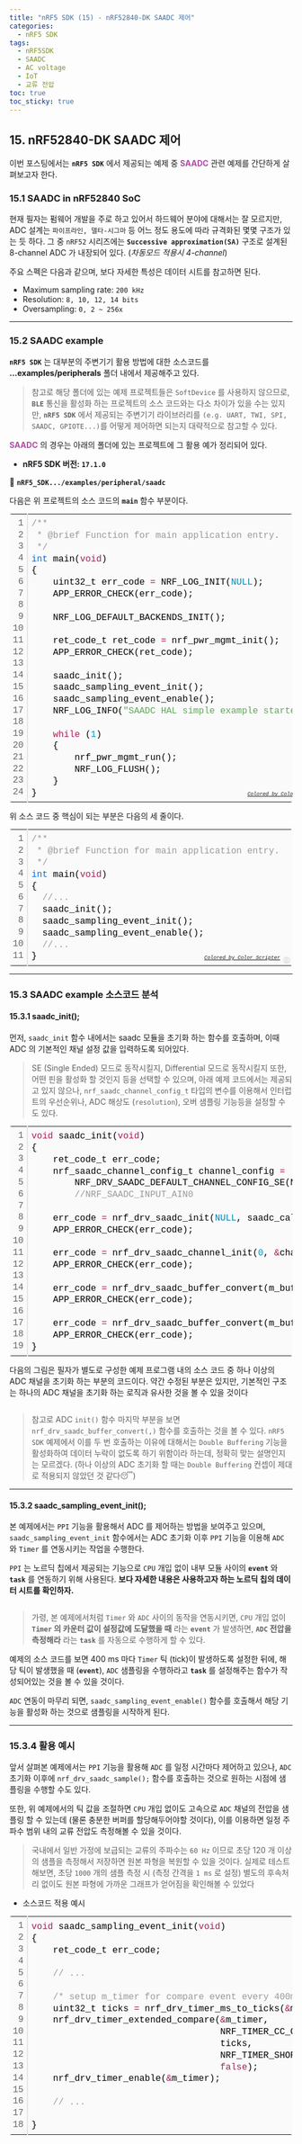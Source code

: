 ```yaml
---
title: "nRF5 SDK (15) - nRF52840-DK SAADC 제어"
categories:
  - nRF5 SDK
tags:
  - nRF5SDK
  - SAADC  
  - AC voltage
  - IoT
  - 교류 전압
toc: true
toc_sticky: true
---
```


## 15. nRF52840-DK SAADC 제어

이번 포스팅에서는 **`nRF5 SDK`** 에서 제공되는 예제 중 <span style="color:#AA50A0"><b>SAADC</b></span> 관련 예제를 간단하게 살펴보고자 한다.

### 15.1 SAADC in nRF52840 SoC

현재 필자는 펌웨어 개발을 주로 하고 있어서 하드웨어 분야에 대해서는 잘 모르지만, ADC 설계는 `파이프라인, 델타-시그마` 등 어느 정도 용도에 따라 규격화된 몇몇 구조가 있는 듯 하다. 그 중 `nRF52` 시리즈에는 **`Successive approximation(SA)`** 구조로 설계된 8-channel ADC 가 내장되어 있다. (*차동모드 적용시 4-channel*)

주요 스펙은 다음과 같으며, 보다 자세한 특성은 데이터 시트를 참고하면 된다.

* Maximum sampling rate: `200 kHz`
* Resolution: `8, 10, 12, 14 bits`
* Oversampling: `0, 2 ~ 256x`

---

### 15.2 SAADC example

**`nRF5 SDK`** 는 대부분의 주변기기 활용 방법에 대한 소스코드를 **...examples/peripherals** 폴더 내에서 제공해주고 있다.

>참고로 해당 폴더에 있는 예제 프로젝트들은 `SoftDevice` 를 사용하지 않으므로, **`BLE`** 통신을 활성화 하는 프로젝트의 소스 코드와는 다소 차이가 있을 수는 있지만, **`nRF5 SDK`** 에서 제공되는 주변기기 라이브러리를 `(e.g. UART, TWI, SPI, SAADC, GPIOTE...)`를 어떻게 제어하면 되는지 대략적으로 참고할 수 있다.

<span style="color:#AA50A0"><b>SAADC</b></span> 의 경우는 아래의 폴더에 있는 프로젝트에 그 활용 예가 정리되어 있다.

* **nRF5 SDK 버전: `17.1.0`**

📁 **`nRF5_SDK.../examples/peripheral/saadc`** 

다음은 위 프로젝트의 소스 코드의 **`main`** 함수 부분이다.

<div class="colorscripter-code" style="color:#010101;font-family:Consolas, 'Liberation Mono', Menlo, Courier, monospace !important; position:relative !important;overflow:auto"><table class="colorscripter-code-table" style="margin:0;padding:0;border:none;background-color:#fafafa;border-radius:4px;" cellspacing="0" cellpadding="0"><tr><td style="padding:6px;border-right:2px solid #e5e5e5"><div style="margin:0;padding:0;word-break:normal;text-align:right;color:#666;font-family:Consolas, 'Liberation Mono', Menlo, Courier, monospace !important;line-height:130%"><div style="line-height:130%">1</div><div style="line-height:130%">2</div><div style="line-height:130%">3</div><div style="line-height:130%">4</div><div style="line-height:130%">5</div><div style="line-height:130%">6</div><div style="line-height:130%">7</div><div style="line-height:130%">8</div><div style="line-height:130%">9</div><div style="line-height:130%">10</div><div style="line-height:130%">11</div><div style="line-height:130%">12</div><div style="line-height:130%">13</div><div style="line-height:130%">14</div><div style="line-height:130%">15</div><div style="line-height:130%">16</div><div style="line-height:130%">17</div><div style="line-height:130%">18</div><div style="line-height:130%">19</div><div style="line-height:130%">20</div><div style="line-height:130%">21</div><div style="line-height:130%">22</div><div style="line-height:130%">23</div><div style="line-height:130%">24</div></div></td><td style="padding:6px 0;text-align:left"><div style="margin:0;padding:0;color:#010101;font-family:Consolas, 'Liberation Mono', Menlo, Courier, monospace !important;line-height:130%"><div style="padding:0 6px; white-space:pre; line-height:130%"><span style="color:#999999">/**</span></div><div style="padding:0 6px; white-space:pre; line-height:130%"><span style="color:#999999">&nbsp;*&nbsp;@brief&nbsp;Function&nbsp;for&nbsp;main&nbsp;application&nbsp;entry.</span></div><div style="padding:0 6px; white-space:pre; line-height:130%"><span style="color:#999999">&nbsp;*/</span></div><div style="padding:0 6px; white-space:pre; line-height:130%"><span style="color:#066de2">int</span>&nbsp;main(<span style="color:#a71d5d">void</span>)</div><div style="padding:0 6px; white-space:pre; line-height:130%">{</div><div style="padding:0 6px; white-space:pre; line-height:130%">&nbsp;&nbsp;&nbsp;&nbsp;uint32_t&nbsp;err_code&nbsp;<span style="color:#ff3399"></span><span style="color:#a71d5d">=</span>&nbsp;NRF_LOG_INIT(<span style="color:#0086b3">NULL</span>);</div><div style="padding:0 6px; white-space:pre; line-height:130%">&nbsp;&nbsp;&nbsp;&nbsp;APP_ERROR_CHECK(err_code);</div><div style="padding:0 6px; white-space:pre; line-height:130%">&nbsp;</div><div style="padding:0 6px; white-space:pre; line-height:130%">&nbsp;&nbsp;&nbsp;&nbsp;NRF_LOG_DEFAULT_BACKENDS_INIT();</div><div style="padding:0 6px; white-space:pre; line-height:130%">&nbsp;</div><div style="padding:0 6px; white-space:pre; line-height:130%">&nbsp;&nbsp;&nbsp;&nbsp;ret_code_t&nbsp;ret_code&nbsp;<span style="color:#ff3399"></span><span style="color:#a71d5d">=</span>&nbsp;nrf_pwr_mgmt_init();</div><div style="padding:0 6px; white-space:pre; line-height:130%">&nbsp;&nbsp;&nbsp;&nbsp;APP_ERROR_CHECK(ret_code);</div><div style="padding:0 6px; white-space:pre; line-height:130%">&nbsp;</div><div style="padding:0 6px; white-space:pre; line-height:130%">&nbsp;&nbsp;&nbsp;&nbsp;saadc_init();</div><div style="padding:0 6px; white-space:pre; line-height:130%">&nbsp;&nbsp;&nbsp;&nbsp;saadc_sampling_event_init();</div><div style="padding:0 6px; white-space:pre; line-height:130%">&nbsp;&nbsp;&nbsp;&nbsp;saadc_sampling_event_enable();</div><div style="padding:0 6px; white-space:pre; line-height:130%">&nbsp;&nbsp;&nbsp;&nbsp;NRF_LOG_INFO(<span style="color:#63a35c">"SAADC&nbsp;HAL&nbsp;simple&nbsp;example&nbsp;started."</span>);</div><div style="padding:0 6px; white-space:pre; line-height:130%">&nbsp;</div><div style="padding:0 6px; white-space:pre; line-height:130%">&nbsp;&nbsp;&nbsp;&nbsp;<span style="color:#a71d5d">while</span>&nbsp;(<span style="color:#0099cc">1</span>)</div><div style="padding:0 6px; white-space:pre; line-height:130%">&nbsp;&nbsp;&nbsp;&nbsp;{</div><div style="padding:0 6px; white-space:pre; line-height:130%">&nbsp;&nbsp;&nbsp;&nbsp;&nbsp;&nbsp;&nbsp;&nbsp;nrf_pwr_mgmt_run();</div><div style="padding:0 6px; white-space:pre; line-height:130%">&nbsp;&nbsp;&nbsp;&nbsp;&nbsp;&nbsp;&nbsp;&nbsp;NRF_LOG_FLUSH();</div><div style="padding:0 6px; white-space:pre; line-height:130%">&nbsp;&nbsp;&nbsp;&nbsp;}</div><div style="padding:0 6px; white-space:pre; line-height:130%">}</div></div><div style="text-align:right;margin-top:-13px;margin-right:5px;font-size:9px;font-style:italic"><a href="http://colorscripter.com/info#e" target="_blank" style="color:#e5e5e5text-decoration:none">Colored by Color Scripter</a></div></td><td style="vertical-align:bottom;padding:0 2px 4px 0"><a href="http://colorscripter.com/info#e" target="_blank" style="text-decoration:none;color:white"><span style="font-size:9px;word-break:normal;background-color:#e5e5e5;color:white;border-radius:10px;padding:1px">cs</span></a></td></tr></table></div>

<a></a>

위 소스 코드 중 핵심이 되는 부분은 다음의 세 줄이다.

<div class="colorscripter-code" style="color:#010101;font-family:Consolas, 'Liberation Mono', Menlo, Courier, monospace !important; position:relative !important;overflow:auto"><table class="colorscripter-code-table" style="margin:0;padding:0;border:none;background-color:#fafafa;border-radius:4px;" cellspacing="0" cellpadding="0"><tr><td style="padding:6px;border-right:2px solid #e5e5e5"><div style="margin:0;padding:0;word-break:normal;text-align:right;color:#666;font-family:Consolas, 'Liberation Mono', Menlo, Courier, monospace !important;line-height:130%"><div style="line-height:130%">1</div><div style="line-height:130%">2</div><div style="line-height:130%">3</div><div style="line-height:130%">4</div><div style="line-height:130%">5</div><div style="line-height:130%">6</div><div style="line-height:130%">7</div><div style="line-height:130%">8</div><div style="line-height:130%">9</div><div style="line-height:130%">10</div><div style="line-height:130%">11</div></div></td><td style="padding:6px 0;text-align:left"><div style="margin:0;padding:0;color:#010101;font-family:Consolas, 'Liberation Mono', Menlo, Courier, monospace !important;line-height:130%"><div style="padding:0 6px; white-space:pre; line-height:130%"><span style="color:#999999">/**</span></div><div style="padding:0 6px; white-space:pre; line-height:130%"><span style="color:#999999">&nbsp;*&nbsp;@brief&nbsp;Function&nbsp;for&nbsp;main&nbsp;application&nbsp;entry.</span></div><div style="padding:0 6px; white-space:pre; line-height:130%"><span style="color:#999999">&nbsp;*/</span></div><div style="padding:0 6px; white-space:pre; line-height:130%"><span style="color:#066de2">int</span>&nbsp;main(<span style="color:#a71d5d">void</span>)</div><div style="padding:0 6px; white-space:pre; line-height:130%">{</div><div style="padding:0 6px; white-space:pre; line-height:130%">&nbsp;&nbsp;<span style="color:#999999">//...</span></div><div style="padding:0 6px; white-space:pre; line-height:130%">&nbsp;&nbsp;saadc_init();</div><div style="padding:0 6px; white-space:pre; line-height:130%">&nbsp;&nbsp;saadc_sampling_event_init();</div><div style="padding:0 6px; white-space:pre; line-height:130%">&nbsp;&nbsp;saadc_sampling_event_enable();</div><div style="padding:0 6px; white-space:pre; line-height:130%">&nbsp;&nbsp;<span style="color:#999999">//...</span></div><div style="padding:0 6px; white-space:pre; line-height:130%">}</div></div><div style="text-align:right;margin-top:-13px;margin-right:5px;font-size:9px;font-style:italic"><a href="http://colorscripter.com/info#e" target="_blank" style="color:#e5e5e5text-decoration:none">Colored by Color Scripter</a></div></td><td style="vertical-align:bottom;padding:0 2px 4px 0"><a href="http://colorscripter.com/info#e" target="_blank" style="text-decoration:none;color:white"><span style="font-size:9px;word-break:normal;background-color:#e5e5e5;color:white;border-radius:10px;padding:1px">cs</span></a></td></tr></table></div>

<a></a>

---

### 15.3 SAADC example 소스코드 분석

#### 15.3.1 saadc_init();

먼저, `saadc_init` 함수 내에서는 saadc 모듈을 초기화 하는 함수를 호출하며, 이때 ADC 의 기본적인 채널 설정 값을 입력하도록 되어있다.

>SE (Single Ended) 모드로 동작시킬지, Differential 모드로 동작시킬지 또한, 어떤 핀을 활성화 할 것인지 등을 선택할 수 있으며, 아래 예제 코드에서는 제공되고 있지 않으나, `nrf_saadc_channel_config_t` 타입의 변수를 이용해서 인터럽트의 우선순위나, ADC 해상도 (`resolution`), 오버 샘플링 기능등을 설정할 수도 있다.

<div class="colorscripter-code" style="color:#010101;font-family:Consolas, 'Liberation Mono', Menlo, Courier, monospace !important; position:relative !important;overflow:auto"><table class="colorscripter-code-table" style="margin:0;padding:0;border:none;background-color:#fafafa;border-radius:4px;" cellspacing="0" cellpadding="0"><tr><td style="padding:6px;border-right:2px solid #e5e5e5"><div style="margin:0;padding:0;word-break:normal;text-align:right;color:#666;font-family:Consolas, 'Liberation Mono', Menlo, Courier, monospace !important;line-height:130%"><div style="line-height:130%">1</div><div style="line-height:130%">2</div><div style="line-height:130%">3</div><div style="line-height:130%">4</div><div style="line-height:130%">5</div><div style="line-height:130%">6</div><div style="line-height:130%">7</div><div style="line-height:130%">8</div><div style="line-height:130%">9</div><div style="line-height:130%">10</div><div style="line-height:130%">11</div><div style="line-height:130%">12</div><div style="line-height:130%">13</div><div style="line-height:130%">14</div><div style="line-height:130%">15</div><div style="line-height:130%">16</div><div style="line-height:130%">17</div><div style="line-height:130%">18</div><div style="line-height:130%">19</div></div></td><td style="padding:6px 0;text-align:left"><div style="margin:0;padding:0;color:#010101;font-family:Consolas, 'Liberation Mono', Menlo, Courier, monospace !important;line-height:130%"><div style="padding:0 6px; white-space:pre; line-height:130%"><span style="color:#a71d5d">void</span>&nbsp;saadc_init(<span style="color:#a71d5d">void</span>)</div><div style="padding:0 6px; white-space:pre; line-height:130%">{</div><div style="padding:0 6px; white-space:pre; line-height:130%">&nbsp;&nbsp;&nbsp;&nbsp;ret_code_t&nbsp;err_code;</div><div style="padding:0 6px; white-space:pre; line-height:130%">&nbsp;&nbsp;&nbsp;&nbsp;nrf_saadc_channel_config_t&nbsp;channel_config&nbsp;<span style="color:#ff3399"></span><span style="color:#a71d5d">=</span></div><div style="padding:0 6px; white-space:pre; line-height:130%">&nbsp;&nbsp;&nbsp;&nbsp;&nbsp;&nbsp;&nbsp;&nbsp;NRF_DRV_SAADC_DEFAULT_CHANNEL_CONFIG_SE(NRF_SAADC_INPUT_AIN0);</div><div style="padding:0 6px; white-space:pre; line-height:130%">&nbsp;&nbsp;&nbsp;&nbsp;&nbsp;&nbsp;&nbsp;&nbsp;<span style="color:#999999">//NRF_SAADC_INPUT_AIN0</span></div><div style="padding:0 6px; white-space:pre; line-height:130%">&nbsp;</div><div style="padding:0 6px; white-space:pre; line-height:130%">&nbsp;&nbsp;&nbsp;&nbsp;err_code&nbsp;<span style="color:#ff3399"></span><span style="color:#a71d5d">=</span>&nbsp;nrf_drv_saadc_init(<span style="color:#0086b3">NULL</span>,&nbsp;saadc_callback);</div><div style="padding:0 6px; white-space:pre; line-height:130%">&nbsp;&nbsp;&nbsp;&nbsp;APP_ERROR_CHECK(err_code);</div><div style="padding:0 6px; white-space:pre; line-height:130%">&nbsp;</div><div style="padding:0 6px; white-space:pre; line-height:130%">&nbsp;&nbsp;&nbsp;&nbsp;err_code&nbsp;<span style="color:#ff3399"></span><span style="color:#a71d5d">=</span>&nbsp;nrf_drv_saadc_channel_init(<span style="color:#0099cc">0</span>,&nbsp;<span style="color:#ff3399"></span><span style="color:#a71d5d">&amp;</span>channel_config);</div><div style="padding:0 6px; white-space:pre; line-height:130%">&nbsp;&nbsp;&nbsp;&nbsp;APP_ERROR_CHECK(err_code);</div><div style="padding:0 6px; white-space:pre; line-height:130%">&nbsp;</div><div style="padding:0 6px; white-space:pre; line-height:130%">&nbsp;&nbsp;&nbsp;&nbsp;err_code&nbsp;<span style="color:#ff3399"></span><span style="color:#a71d5d">=</span>&nbsp;nrf_drv_saadc_buffer_convert(m_buffer_pool[<span style="color:#0099cc">0</span>],&nbsp;SAMPLES_IN_BUFFER);</div><div style="padding:0 6px; white-space:pre; line-height:130%">&nbsp;&nbsp;&nbsp;&nbsp;APP_ERROR_CHECK(err_code);</div><div style="padding:0 6px; white-space:pre; line-height:130%">&nbsp;</div><div style="padding:0 6px; white-space:pre; line-height:130%">&nbsp;&nbsp;&nbsp;&nbsp;err_code&nbsp;<span style="color:#ff3399"></span><span style="color:#a71d5d">=</span>&nbsp;nrf_drv_saadc_buffer_convert(m_buffer_pool[<span style="color:#0099cc">1</span>],&nbsp;SAMPLES_IN_BUFFER);</div><div style="padding:0 6px; white-space:pre; line-height:130%">&nbsp;&nbsp;&nbsp;&nbsp;APP_ERROR_CHECK(err_code);</div><div style="padding:0 6px; white-space:pre; line-height:130%">}</div></div><div style="text-align:right;margin-top:-13px;margin-right:5px;font-size:9px;font-style:italic"><a href="http://colorscripter.com/info#e" target="_blank" style="color:#e5e5e5text-decoration:none">Colored by Color Scripter</a></div></td><td style="vertical-align:bottom;padding:0 2px 4px 0"><a href="http://colorscripter.com/info#e" target="_blank" style="text-decoration:none;color:white"><span style="font-size:9px;word-break:normal;background-color:#e5e5e5;color:white;border-radius:10px;padding:1px">cs</span></a></td></tr></table></div>

<a></a>

다음의 그림은 필자가 별도로 구성한 예제 프로그램 내의 소스 코드 중 하나 이상의 ADC 채널을 초기화 하는 부분의 코드이다. 약간 수정된 부분은 있지만, 기본적인 구조는 하나의 ADC 채널을 초기화 하는 로직과 유사한 것을 볼 수 있을 것이다

<figure style="width: 100%" class="align-center">
  <img src="{{ site.url }}{{ site.baseurl }}/assets/images/sdk-adc-fig1.png" alt="">
</figure>

>참고로 ADC `init()` 함수 마지막 부분을 보면 `nrf_drv_saadc_buffer_convert(,)` 함수를 호출하는 것을 볼 수 있다. `nRF5 SDK` 예제에서 이를 두 번 호출하는 이유에 대해서는 `Double Buffering` 기능을 활성화하여 데이터 누락이 없도록 하기 위함이라 하는데, 정확히 맞는 설명인지는 모르겠다. (하나 이상의 ADC 초기화 할 때는 `Double Buffering` 컨셉이 제대로 적용되지 않았던 것 같다😴)

---

#### 15.3.2 saadc_sampling_event_init();

본 예제에서는 `PPI` 기능을 활용해서 ADC 를 제어하는 방법을 보여주고 있으며, `saadc_sampling_event_init` 함수에서는 ADC 초기화 이후 `PPI` 기능을 이용해 `ADC` 와 `Timer` 를 연동시키는 작업을 수행한다.

`PPI` 는 노르딕 칩에서 제공되는 기능으로 `CPU` 개입 없이 내부 모듈 사이의 **`event`** 와 **`task`** 를 연동하기 위해 사용된다. **보다 자세한 내용은 사용하고자 하는 노르딕 칩의 데이터 시트를 확인하자.**

<figure style="width: 100%" class="align-center">
  <img src="{{ site.url }}{{ site.baseurl }}/assets/images/sdk-adc-fig2.png" alt="">
</figure>

>가령, 본 예제에서처럼 `Timer` 와 `ADC` 사이의 동작을 연동시키면, `CPU` 개입 없이  **`Timer` 의 카운터 값이 설정값에 도달했을 때** 라는 **`event`** 가 발생하면, **`ADC` 전압을 측정해라** 라는  **`task`** 를 자동으로 수행하게 할 수 있다.

예제의 소스 코드를 보면 400 ms 마다 `Timer` 틱 (tick)이 발생하도록 설정한 뒤에, 해당 틱이 발생했을 때 (**`event`**), `ADC` 샘플링을 수행하라고 **`task`** 를 설정해주는 함수가 작성되어있는 것을 볼 수 있을 것이다.

`ADC` 연동이 마무리 되면, `saadc_sampling_event_enable()` 함수를 호출해서 해당 기능을 활성화 하는 것으로 샘플링을 시작하게 된다.

---

### 15.3.4 활용 예시

앞서 살펴본 예제에서는 `PPI` 기능을 활용해 `ADC` 를 일정 시간마다 제어하고 있으나, `ADC` 초기화 이후에 `nrf_drv_saadc_sample();` 함수를 호출하는 것으로 원하는 시점에 샘플링을 수행할 수도 있다.

또한, 위 예제에서의 틱 값을 조절하면 `CPU` 개입 없이도 고속으로 `ADC` 채널의 전압을 샘플링 할 수 있는데 (물론 충분한 버퍼를 할당해두어야할 것이다), 이를 이용하면 일정 주파수 범위 내의 교류 전압도 측정해볼 수 있을 것이다.

>국내에서 일반 가정에 보급되는 교류의 주파수는 `60 Hz` 이므로 초당 120 개 이상의 샘플을 측정해서 저장하면 원본 파형을 복원할 수 있을 것이다. 실제로 테스트 해보면, 초당 `1000` 개의 샘플 측정 시 (측정 간격을 `1 ms` 로 설정) 별도의 후속처리 없이도 원본 파형에 가까운 그래프가 얻어짐을 확인해볼 수 있었다

* 소스코드 적용 예시

<div class="colorscripter-code" style="color:#010101;font-family:Consolas, 'Liberation Mono', Menlo, Courier, monospace !important; position:relative !important;overflow:auto"><table class="colorscripter-code-table" style="margin:0;padding:0;border:none;background-color:#fafafa;border-radius:4px;" cellspacing="0" cellpadding="0"><tr><td style="padding:6px;border-right:2px solid #e5e5e5"><div style="margin:0;padding:0;word-break:normal;text-align:right;color:#666;font-family:Consolas, 'Liberation Mono', Menlo, Courier, monospace !important;line-height:130%"><div style="line-height:130%">1</div><div style="line-height:130%">2</div><div style="line-height:130%">3</div><div style="line-height:130%">4</div><div style="line-height:130%">5</div><div style="line-height:130%">6</div><div style="line-height:130%">7</div><div style="line-height:130%">8</div><div style="line-height:130%">9</div><div style="line-height:130%">10</div><div style="line-height:130%">11</div><div style="line-height:130%">12</div><div style="line-height:130%">13</div><div style="line-height:130%">14</div><div style="line-height:130%">15</div><div style="line-height:130%">16</div><div style="line-height:130%">17</div><div style="line-height:130%">18</div></div></td><td style="padding:6px 0;text-align:left"><div style="margin:0;padding:0;color:#010101;font-family:Consolas, 'Liberation Mono', Menlo, Courier, monospace !important;line-height:130%"><div style="padding:0 6px; white-space:pre; line-height:130%"><span style="color:#a71d5d">void</span>&nbsp;saadc_sampling_event_init(<span style="color:#a71d5d">void</span>)</div><div style="padding:0 6px; white-space:pre; line-height:130%">{</div><div style="padding:0 6px; white-space:pre; line-height:130%">&nbsp;&nbsp;&nbsp;&nbsp;ret_code_t&nbsp;err_code;</div><div style="padding:0 6px; white-space:pre; line-height:130%">&nbsp;</div><div style="padding:0 6px; white-space:pre; line-height:130%">&nbsp;&nbsp;&nbsp;&nbsp;<span style="color:#999999">//&nbsp;...</span></div><div style="padding:0 6px; white-space:pre; line-height:130%">&nbsp;</div><div style="padding:0 6px; white-space:pre; line-height:130%">&nbsp;&nbsp;&nbsp;&nbsp;<span style="color:#999999">/*&nbsp;setup&nbsp;m_timer&nbsp;for&nbsp;compare&nbsp;event&nbsp;every&nbsp;400ms&nbsp;*/</span></div><div style="padding:0 6px; white-space:pre; line-height:130%">&nbsp;&nbsp;&nbsp;&nbsp;uint32_t&nbsp;ticks&nbsp;<span style="color:#ff3399"></span><span style="color:#a71d5d">=</span>&nbsp;nrf_drv_timer_ms_to_ticks(<span style="color:#ff3399"></span><span style="color:#a71d5d">&amp;</span>m_timer,&nbsp;<span style="color:#0099cc">1</span>);</div><div style="padding:0 6px; white-space:pre; line-height:130%">&nbsp;&nbsp;&nbsp;&nbsp;nrf_drv_timer_extended_compare(<span style="color:#ff3399"></span><span style="color:#a71d5d">&amp;</span>m_timer,</div><div style="padding:0 6px; white-space:pre; line-height:130%">&nbsp;&nbsp;&nbsp;&nbsp;&nbsp;&nbsp;&nbsp;&nbsp;&nbsp;&nbsp;&nbsp;&nbsp;&nbsp;&nbsp;&nbsp;&nbsp;&nbsp;&nbsp;&nbsp;&nbsp;&nbsp;&nbsp;&nbsp;&nbsp;&nbsp;&nbsp;&nbsp;&nbsp;&nbsp;&nbsp;&nbsp;&nbsp;&nbsp;&nbsp;&nbsp;NRF_TIMER_CC_CHANNEL0,</div><div style="padding:0 6px; white-space:pre; line-height:130%">&nbsp;&nbsp;&nbsp;&nbsp;&nbsp;&nbsp;&nbsp;&nbsp;&nbsp;&nbsp;&nbsp;&nbsp;&nbsp;&nbsp;&nbsp;&nbsp;&nbsp;&nbsp;&nbsp;&nbsp;&nbsp;&nbsp;&nbsp;&nbsp;&nbsp;&nbsp;&nbsp;&nbsp;&nbsp;&nbsp;&nbsp;&nbsp;&nbsp;&nbsp;&nbsp;ticks,</div><div style="padding:0 6px; white-space:pre; line-height:130%">&nbsp;&nbsp;&nbsp;&nbsp;&nbsp;&nbsp;&nbsp;&nbsp;&nbsp;&nbsp;&nbsp;&nbsp;&nbsp;&nbsp;&nbsp;&nbsp;&nbsp;&nbsp;&nbsp;&nbsp;&nbsp;&nbsp;&nbsp;&nbsp;&nbsp;&nbsp;&nbsp;&nbsp;&nbsp;&nbsp;&nbsp;&nbsp;&nbsp;&nbsp;&nbsp;NRF_TIMER_SHORT_COMPARE0_CLEAR_MASK,</div><div style="padding:0 6px; white-space:pre; line-height:130%">&nbsp;&nbsp;&nbsp;&nbsp;&nbsp;&nbsp;&nbsp;&nbsp;&nbsp;&nbsp;&nbsp;&nbsp;&nbsp;&nbsp;&nbsp;&nbsp;&nbsp;&nbsp;&nbsp;&nbsp;&nbsp;&nbsp;&nbsp;&nbsp;&nbsp;&nbsp;&nbsp;&nbsp;&nbsp;&nbsp;&nbsp;&nbsp;&nbsp;&nbsp;&nbsp;<span style="color:#a71d5d">false</span>);</div><div style="padding:0 6px; white-space:pre; line-height:130%">&nbsp;&nbsp;&nbsp;&nbsp;nrf_drv_timer_enable(<span style="color:#ff3399"></span><span style="color:#a71d5d">&amp;</span>m_timer);</div><div style="padding:0 6px; white-space:pre; line-height:130%">&nbsp;</div><div style="padding:0 6px; white-space:pre; line-height:130%">&nbsp;&nbsp;&nbsp;&nbsp;<span style="color:#999999">//&nbsp;...</span></div><div style="padding:0 6px; white-space:pre; line-height:130%">&nbsp;</div><div style="padding:0 6px; white-space:pre; line-height:130%">}</div></div><div style="text-align:right;margin-top:-13px;margin-right:5px;font-size:9px;font-style:italic"><a href="http://colorscripter.com/info#e" target="_blank" style="color:#e5e5e5text-decoration:none">Colored by Color Scripter</a></div></td><td style="vertical-align:bottom;padding:0 2px 4px 0"><a href="http://colorscripter.com/info#e" target="_blank" style="text-decoration:none;color:white"><span style="font-size:9px;word-break:normal;background-color:#e5e5e5;color:white;border-radius:10px;padding:1px">cs</span></a></td></tr></table></div>

<a></a>

<!---
<span style="color:#A0a020"><b></b></span>
--->